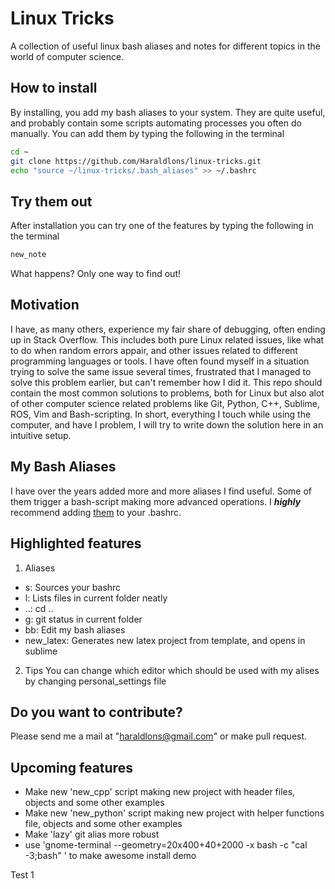 # Linux Tricks
A collection of useful linux bash aliases and notes for different topics in the world of computer science.

## How to install
By installing, you add my bash aliases to your system. They are quite useful, and probably contain some scripts automating processes you often do manually. You can add them by typing the following in the terminal
```bash
cd ~
git clone https://github.com/Haraldlons/linux-tricks.git
echo "source ~/linux-tricks/.bash_aliases" >> ~/.bashrc
```
## Try them out
After installation you can try one of the features by typing the following in the terminal
```bash
new_note
```
What happens? Only one way to find out!

## Motivation
I have, as many others, experience my fair share of debugging, often ending up in Stack Overflow.
This includes both pure Linux related issues, like what to do when random errors appair, and other issues related to different programming languages or tools. I have often found myself in a situation trying to solve the same issue several times, frustrated that I managed to solve this problem earlier, but can't remember how I did it. This repo should contain the most common solutions to problems, both for Linux but also alot of other computer science related problems like Git, Python, C++, Sublime, ROS, Vim and Bash-scripting. In short, everything I touch while using the computer, and have I problem, I will try to write down the solution here in an intuitive setup.

## My Bash Aliases
I have over the years added more and more aliases I find useful. Some of them trigger a bash-script making more advanced operations. I ***highly*** recommend adding [them](https://github.com/Haraldlons/linux-tricks/blob/master/.bash_aliases) to your .bashrc.

## Highlighted features
1) Aliases

- s: Sources your bashrc
- l: Lists files in current folder neatly
- ..: cd .. 
- g: git status in current folder
- bb: Edit my bash aliases
- new_latex: Generates new latex project from template, and opens in sublime

2) Tips
You can change which editor which should be used with my alises by changing personal_settings file

## Do you want to contribute?
Please send me a mail at "haraldlons@gmail.com" or make pull request.

## Upcoming features
- Make new 'new_cpp' script making new project with header files, objects and some other examples
- Make new 'new_python' script making new project with helper functions file, objects and some other examples
- Make 'lazy' git alias more robust
- use 'gnome-terminal --geometry=20x400+40+2000 -x bash -c "cal -3;bash" ' to make awesome install demo

Test 1
